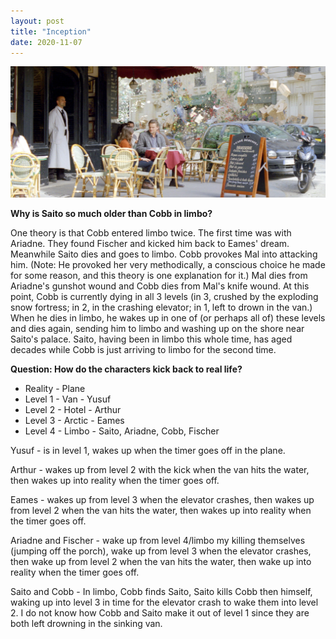 ```yaml
---
layout: post
title: "Inception"
date: 2020-11-07
---
```


<p><img src="/static/img/inception.jpeg" width="650"/></p>


<p><b>Why is Saito so much older than Cobb in limbo?</b></p>
<p> One theory is that Cobb entered limbo twice. The first time was with Ariadne. They found Fischer and kicked him back to Eames' dream. Meanwhile Saito dies and goes to limbo. Cobb provokes Mal into attacking him. (Note: He provoked her very methodically, a conscious choice he made for some reason, and this theory is one explanation for it.) Mal dies from Ariadne's gunshot wound and Cobb dies from Mal's knife wound. At this point, Cobb is currently dying in all 3 levels (in 3, crushed by the exploding snow fortress; in 2, in the crashing elevator; in 1, left to drown in the van.) When he dies in limbo, he wakes up in one of (or perhaps all of) these levels and dies again, sending him to limbo and washing up on the shore near Saito's palace. Saito, having been in limbo this whole time, has aged decades while Cobb is just arriving to limbo for the second time. </p>



<p>
<b> Question: How do the characters kick back to real life? </b> 
</p>

<ul>
<li>Reality - Plane </li>
<li>Level 1 - Van - Yusuf </li>
<li>Level 2 - Hotel - Arthur </li>
<li>Level 3 - Arctic - Eames </li>
<li>Level 4 - Limbo - Saito, Ariadne, Cobb, Fischer </li>
</ul>

<p>Yusuf - is in level 1, wakes up when the timer goes off in the plane.</p>
<p>Arthur - wakes up from level 2 with the kick when the van hits the water, then wakes up into reality when the timer goes off. </p>
<p>Eames - wakes up from level 3 when the elevator crashes, then wakes up from level 2 when the van hits the water, then wakes up into reality when the timer goes off. </p>
<p>Ariadne and Fischer - wake up from level 4/limbo my killing themselves (jumping off the porch), wake up from level 3 when the elevator crashes, then wake up from level 2 when the van hits the water, then wake up into reality when the timer goes off.
<p>Saito and Cobb - In limbo, Cobb finds Saito, Saito kills Cobb then himself, waking up into level 3 in time for the elevator crash to wake them into level 2.  I do not know how Cobb and Saito make it out of level 1 since they are both left drowning in the sinking van.  
</p>

